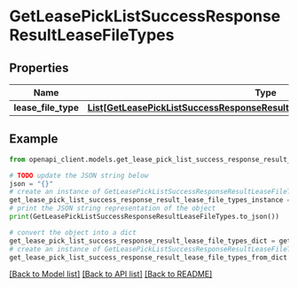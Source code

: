 # GetLeasePickListSuccessResponseResultLeaseFileTypes


## Properties

Name | Type | Description | Notes
------------ | ------------- | ------------- | -------------
**lease_file_type** | [**List[GetLeasePickListSuccessResponseResultLeaseFileTypesLeaseFileTypeInner]**](GetLeasePickListSuccessResponseResultLeaseFileTypesLeaseFileTypeInner.md) |  | 

## Example

```python
from openapi_client.models.get_lease_pick_list_success_response_result_lease_file_types import GetLeasePickListSuccessResponseResultLeaseFileTypes

# TODO update the JSON string below
json = "{}"
# create an instance of GetLeasePickListSuccessResponseResultLeaseFileTypes from a JSON string
get_lease_pick_list_success_response_result_lease_file_types_instance = GetLeasePickListSuccessResponseResultLeaseFileTypes.from_json(json)
# print the JSON string representation of the object
print(GetLeasePickListSuccessResponseResultLeaseFileTypes.to_json())

# convert the object into a dict
get_lease_pick_list_success_response_result_lease_file_types_dict = get_lease_pick_list_success_response_result_lease_file_types_instance.to_dict()
# create an instance of GetLeasePickListSuccessResponseResultLeaseFileTypes from a dict
get_lease_pick_list_success_response_result_lease_file_types_from_dict = GetLeasePickListSuccessResponseResultLeaseFileTypes.from_dict(get_lease_pick_list_success_response_result_lease_file_types_dict)
```
[[Back to Model list]](../README.md#documentation-for-models) [[Back to API list]](../README.md#documentation-for-api-endpoints) [[Back to README]](../README.md)


